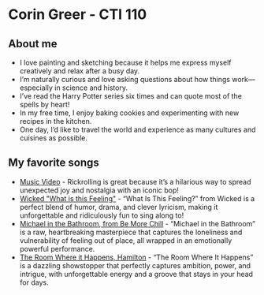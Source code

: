 # Corin Greer - CTI 110

## About me
- I love painting and sketching because it helps me express myself creatively and relax after a busy day.
- I’m naturally curious and love asking questions about how things work—especially in science and history.
- I’ve read the Harry Potter series six times and can quote most of the spells by heart!
- In my free time, I enjoy baking cookies and experimenting with new recipes in the kitchen.
- One day, I’d like to travel the world and experience as many cultures and cuisines as possible.
## My favorite songs
- [Music Video](https://www.youtube.com/watch?v=dQw4w9WgXcQ&t=1s) - Rickrolling is great because it’s a hilarious way to spread unexpected joy and nostalgia with an iconic bop!
- [Wicked "What is this Feeling"](https://www.youtube.com/watch?v=amgPXKrFZVg) - “What Is This Feeling?” from Wicked is a perfect blend of humor, drama, and clever lyricism, making it unforgettable and ridiculously fun to sing along to!
- [Michael in the Bathroom, from Be More Chill](https://www.youtube.com/watch?v=Dj1P-5Ey4dU) - “Michael in the Bathroom” is a raw, heartbreaking masterpiece that captures the loneliness and vulnerability of feeling out of place, all wrapped in an emotionally powerful performance.
- [The Room Where it Happens, Hamilton](https://www.youtube.com/watch?v=WySzEXKUSZw) - “The Room Where It Happens” is a dazzling showstopper that perfectly captures ambition, power, and intrigue, with unforgettable energy and a groove that stays in your head for days.
